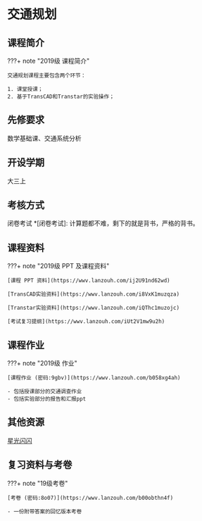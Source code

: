 # 交通规划

## 课程简介

???+ note "2019级 课程简介"

    交通规划课程主要包含两个环节： 
    
    1. 课堂授课；
    2. 基于TransCAD和Transtar的实验操作；

## 先修要求

数学基础课、交通系统分析

## 开设学期

大三上

## 考核方式

闭卷考试
*[闭卷考试]: 计算题都不难，剩下的就是背书，严格的背书。

## 课程资料

???+ note "2019级 PPT 及课程资料"

    [课程 PPT 资料](https://wwv.lanzouh.com/ij2U91nd62wd)
    
    [TransCAD实验资料](https://wwv.lanzouh.com/i8VxK1muzqza)
    
    [Transtar实验资料](https://wwv.lanzouh.com/iQThc1muzojc)
    
    [考试复习提纲](https://wwv.lanzouh.com/iUt2V1mw9u2h)




## 课程作业

???+ note "2019级 作业"

    [课程作业 (密码:9gbv)](https://wwv.lanzouh.com/b058xg4ah)
    
    - 包括授课部分的交通调查作业
    - 包括实验部分的报告和汇报ppt


## 其他资源

[星光闪闪](https://mp.weixin.qq.com/s/Iz3Xk2qOWGiemIezPHDjKQ)

## 复习资料与考卷

???+ note "19级考卷"

    [考卷 (密码:8o07)](https://wwv.lanzouh.com/b00obthn4f)
    
    - 一份附带答案的回忆版本考卷

